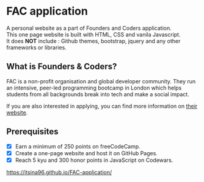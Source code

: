 # FAC application 
A personal website as a part of Founders and Coders application.<br>
This one page website is built with HTML, CSS and vanila Javascript.<br> 
It does **NOT** include : Github themes, bootstrap, jquery and any other frameworks or libraries.

## What is Founders & Coders?
FAC is a non-profit organisation and global developer community. They run an intensive, peer-led programming bootcamp in London which helps students from all backgrounds break into tech and make a social impact.
>
If you are also interested in applying, you can find more information on [their website](https://www.foundersandcoders.com/about).

## Prerequisites
- [x] Earn a minimum of 250 points on freeCodeCamp.
- [x] Create a one-page website and host it on GitHub Pages.
- [x] Reach 5 kyu and 300 honor points in JavaScript on Codewars.
 
https://itsina96.github.io/FAC-application/ 
